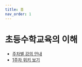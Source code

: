 ```yaml
---
title: 홈
nav_order: 1
---
```


# 초등수학교육의 이해

- [주차별 강의 안내](syllabus.html)
- [1주차 위키 보기](docs/week1.md)
